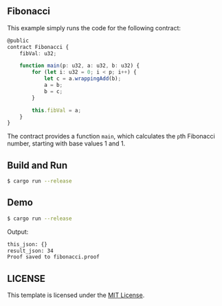 ## Fibonacci

This example simply runs the code for the following contract:

```typescript
@public
contract Fibonacci {
    fibVal: u32;

    function main(p: u32, a: u32, b: u32) {
        for (let i: u32 = 0; i < p; i++) {
            let c = a.wrappingAdd(b);
            a = b;
            b = c;
        }

        this.fibVal = a;
    }
}
```

The contract provides a function `main`, which calculates the `p`th Fibonacci number, starting with base values 1 and 1.

## Build and Run

```bash
$ cargo run --release
```

## Demo

```bash
$ cargo run --release
```

Output:

```bash
this_json: {}
result_json: 34
Proof saved to fibonacci.proof
```

## LICENSE

This template is licensed under the [MIT License](../LICENSE.md).
